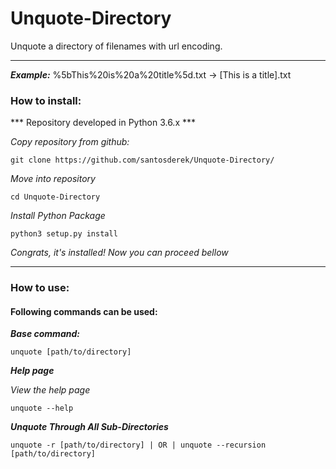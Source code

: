 # Unquote-Directory
Unquote a directory of filenames with url encoding.

***

***Example:*** %5bThis%20is%20a%20title%5d.txt -> [This is a title].txt

### How to install:

*** Repository developed in Python 3.6.x ***

*Copy repository from github:*

    git clone https://github.com/santosderek/Unquote-Directory/

*Move into repository*

    cd Unquote-Directory

*Install Python Package*

    python3 setup.py install

*Congrats, it's installed! Now you can proceed bellow*

***

### How to use:
#### Following commands can be used:
***Base command:***

    unquote [path/to/directory]

***Help page***

*View the help page*

    unquote --help

***Unquote Through All Sub-Directories***

    unquote -r [path/to/directory] | OR | unquote --recursion [path/to/directory]
